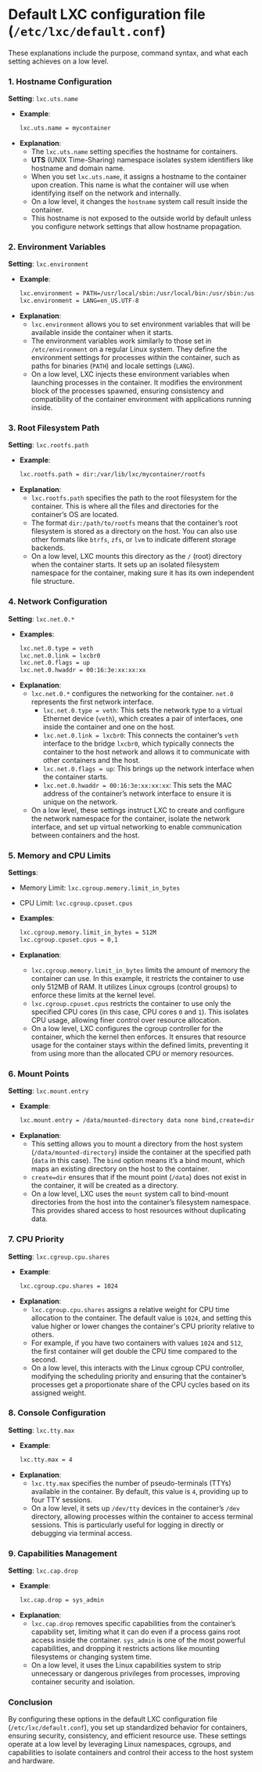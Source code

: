 # Default LXC configuration file (`/etc/lxc/default.conf`)

These explanations include the purpose, command syntax, and 
what each setting achieves on a low level.

### 1. **Hostname Configuration**

**Setting**: `lxc.uts.name`

- **Example**:
  ```bash
  lxc.uts.name = mycontainer
  ```
- **Explanation**:
    - The `lxc.uts.name` setting specifies the hostname for containers.
    - **UTS** (UNIX Time-Sharing) namespace isolates system identifiers like hostname and domain name.
    - When you set `lxc.uts.name`, it assigns a hostname to the container upon creation. This name is what the container will use when identifying itself on the network and internally.
    - On a low level, it changes the `hostname` system call result inside the container.
    - This hostname is not exposed to the outside world by default unless you configure network settings that allow hostname propagation.

### 2. **Environment Variables**

**Setting**: `lxc.environment`

- **Example**:
  ```bash
  lxc.environment = PATH=/usr/local/sbin:/usr/local/bin:/usr/sbin:/usr/bin:/sbin:/bin
  lxc.environment = LANG=en_US.UTF-8
  ```
- **Explanation**:
    - `lxc.environment` allows you to set environment variables that will be available inside the container when it starts.
    - The environment variables work similarly to those set in `/etc/environment` on a regular Linux system. They define the environment settings for processes within the container, such as paths for binaries (`PATH`) and locale settings (`LANG`).
    - On a low level, LXC injects these environment variables when launching processes in the container. It modifies the environment block of the processes spawned, ensuring consistency and compatibility of the container environment with applications running inside.

### 3. **Root Filesystem Path**

**Setting**: `lxc.rootfs.path`

- **Example**:
  ```bash
  lxc.rootfs.path = dir:/var/lib/lxc/mycontainer/rootfs
  ```
- **Explanation**:
    - `lxc.rootfs.path` specifies the path to the root filesystem for the container. This is where all the files and directories for the container’s OS are located.
    - The format `dir:/path/to/rootfs` means that the container’s root filesystem is stored as a directory on the host. You can also use other formats like `btrfs`, `zfs`, or `lvm` to indicate different storage backends.
    - On a low level, LXC mounts this directory as the `/` (root) directory when the container starts. It sets up an isolated filesystem namespace for the container, making sure it has its own independent file structure.

### 4. **Network Configuration**

**Setting**: `lxc.net.0.*`

- **Examples**:
  ```bash
  lxc.net.0.type = veth
  lxc.net.0.link = lxcbr0
  lxc.net.0.flags = up
  lxc.net.0.hwaddr = 00:16:3e:xx:xx:xx
  ```
- **Explanation**:
    - `lxc.net.0.*` configures the networking for the container. `net.0` represents the first network interface.
        - `lxc.net.0.type = veth`: This sets the network type to a virtual Ethernet device (`veth`), which creates a pair of interfaces, one inside the container and one on the host.
        - `lxc.net.0.link = lxcbr0`: This connects the container’s `veth` interface to the bridge `lxcbr0`, which typically connects the container to the host network and allows it to communicate with other containers and the host.
        - `lxc.net.0.flags = up`: This brings up the network interface when the container starts.
        - `lxc.net.0.hwaddr = 00:16:3e:xx:xx:xx`: This sets the MAC address of the container’s network interface to ensure it is unique on the network.
    - On a low level, these settings instruct LXC to create and configure the network namespace for the container, isolate the network interface, and set up virtual networking to enable communication between containers and the host.

### 5. **Memory and CPU Limits**

**Settings**:
- Memory Limit: `lxc.cgroup.memory.limit_in_bytes`
- CPU Limit: `lxc.cgroup.cpuset.cpus`

- **Examples**:
  ```bash
  lxc.cgroup.memory.limit_in_bytes = 512M
  lxc.cgroup.cpuset.cpus = 0,1
  ```
- **Explanation**:
    - `lxc.cgroup.memory.limit_in_bytes` limits the amount of memory the container can use. In this example, it restricts the container to use only 512MB of RAM. It utilizes Linux cgroups (control groups) to enforce these limits at the kernel level.
    - `lxc.cgroup.cpuset.cpus` restricts the container to use only the specified CPU cores (in this case, CPU cores `0` and `1`). This isolates CPU usage, allowing finer control over resource allocation.
    - On a low level, LXC configures the cgroup controller for the container, which the kernel then enforces. It ensures that resource usage for the container stays within the defined limits, preventing it from using more than the allocated CPU or memory resources.

### 6. **Mount Points**

**Setting**: `lxc.mount.entry`

- **Example**:
  ```bash
  lxc.mount.entry = /data/mounted-directory data none bind,create=dir
  ```
- **Explanation**:
    - This setting allows you to mount a directory from the host system (`/data/mounted-directory`) inside the container at the specified path (`data` in this case). The `bind` option means it’s a bind mount, which maps an existing directory on the host to the container.
    - `create=dir` ensures that if the mount point (`/data`) does not exist in the container, it will be created as a directory.
    - On a low level, LXC uses the `mount` system call to bind-mount directories from the host into the container’s filesystem namespace. This provides shared access to host resources without duplicating data.

### 7. **CPU Priority**

**Setting**: `lxc.cgroup.cpu.shares`

- **Example**:
  ```bash
  lxc.cgroup.cpu.shares = 1024
  ```
- **Explanation**:
    - `lxc.cgroup.cpu.shares` assigns a relative weight for CPU time allocation to the container. The default value is `1024`, and setting this value higher or lower changes the container's CPU priority relative to others.
    - For example, if you have two containers with values `1024` and `512`, the first container will get double the CPU time compared to the second.
    - On a low level, this interacts with the Linux cgroup CPU controller, modifying the scheduling priority and ensuring that the container’s processes get a proportionate share of the CPU cycles based on its assigned weight.

### 8. **Console Configuration**

**Setting**: `lxc.tty.max`

- **Example**:
  ```bash
  lxc.tty.max = 4
  ```
- **Explanation**:
    - `lxc.tty.max` specifies the number of pseudo-terminals (TTYs) available in the container. By default, this value is `4`, providing up to four TTY sessions.
    - On a low level, it sets up `/dev/tty` devices in the container’s `/dev` directory, allowing processes within the container to access terminal sessions. This is particularly useful for logging in directly or debugging via terminal access.

### 9. **Capabilities Management**

**Setting**: `lxc.cap.drop`

- **Example**:
  ```bash
  lxc.cap.drop = sys_admin
  ```
- **Explanation**:
    - `lxc.cap.drop` removes specific capabilities from the container’s capability set, limiting what it can do even if a process gains root access inside the container. `sys_admin` is one of the most powerful capabilities, and dropping it restricts actions like mounting filesystems or changing system time.
    - On a low level, it uses the Linux capabilities system to strip unnecessary or dangerous privileges from processes, improving container security and isolation.

### Conclusion

By configuring these options in the default LXC configuration file (`/etc/lxc/default.conf`), you set up standardized behavior for containers, ensuring security, consistency, and efficient resource use. These settings operate at a low level by leveraging Linux namespaces, cgroups, and capabilities to isolate containers and control their access to the host system and hardware.

